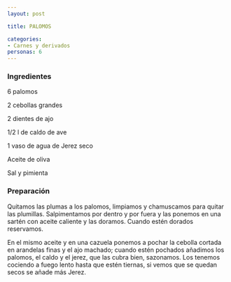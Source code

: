 ```yaml
---
layout: post

title: PALOMOS

categories:
- Carnes y derivados
personas: 6 
---
```

<h3>Ingredientes</h3>
6 palomos

2 cebollas grandes

2 dientes de ajo

1/2 l de caldo de ave

1 vaso de agua de Jerez seco

Aceite de oliva

Sal y pimienta

<h3>Preparación</h3>
Quitamos las plumas a los palomos, limpiamos y chamuscamos para quitar las plumillas. Salpimentamos por dentro y por fuera y las ponemos en una sartén con aceite caliente y las doramos. Cuando estén dorados reservamos.

En el mismo aceite y en una cazuela ponemos a pochar la cebolla cortada en arandelas finas y el ajo machado; cuando estén pochados añadimos los palomos, el caldo y el jerez, que las cubra bien, sazonamos. Los tenemos cociendo a fuego lento hasta que estén tiernas, si vemos que se quedan secos se añade más Jerez.